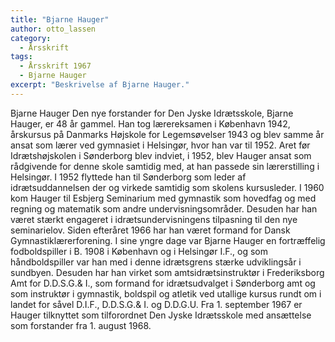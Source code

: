 ```yaml
---
title: "Bjarne Hauger"
author: otto_lassen
category:
  - Årsskrift
tags:
  - Årsskrift 1967
  - Bjarne Hauger
excerpt: "Beskrivelse af Bjarne Hauger."
---
```


Bjarne Hauger Den nye forstander for Den Jyske Idrætsskole, Bjarne Hauger, er 48 år gammel. Han tog lærereksamen i København 1942, årskursus på Danmarks Højskole for Legemsøvelser 1943 og blev samme år ansat som lærer ved gymnasiet i Helsingør, hvor han var til 1952. Aret før Idrætshøjskolen i Sønderborg blev indviet, i 1952, blev Hauger ansat som rådgivende for denne skole samtidig med, at han passede sin lærerstilling i Helsingør. I 1952 flyttede han til Sønderborg som leder af idrætsuddannelsen der og virkede samtidig som skolens kursusleder. I 1960 kom Hauger til Esbjerg Seminarium med gymnastik som hovedfag og med regning og matematik som andre undervisningsområder. Desuden har han været stærkt engageret i idrætsundervisningens tilpasning til den nye seminarielov. Siden efteråret 1966 har han været formand for Dansk Gymnastiklærerforening. I sine yngre dage var Bjarne Hauger en fortræffelig fodboldspiller i B. 1908 i København og i Helsingør I.F., og som håndboldspiller var han med i denne idrætsgrens stærke udviklingsår i sundbyen. Desuden har han virket som amtsidrætsinstruktør i Frederiksborg Amt for D.D.S.G.& I., som formand for idrætsudvalget i Sønderborg amt og som instruktør i gymnastik, boldspil og atletik ved utallige kursus rundt om i landet for såvel D.I.F., D.D.S.G.& I. og D.D.G.U. Fra 1. september 1967 er Hauger tilknyttet som tilforordnet Den Jyske Idrætsskole med ansættelse som forstander fra 1. august 1968.

